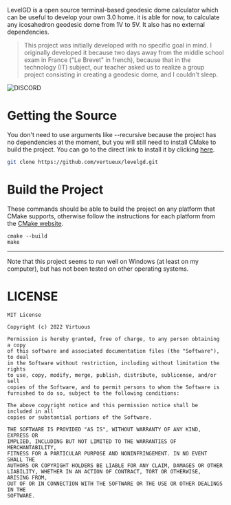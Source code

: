 LevelGD is a open source terminal-based geodesic dome calculator which can be useful to develop your own 3.0 home. it is able for now, to calculate any icosahedron geodesic dome from 1V to 5V. It also has no external dependencies.

> This project was initially developed with no specific goal in mind. I originally developed it because two days away from the middle school exam in France ("Le Brevet" in french), because that in the technology (IT) subject, our teacher asked us to realize a group project consisting in creating a geodesic dome, and I couldn't sleep.

![DISCORD](https://img.shields.io/badge/Contact%20me%20on%20Discord-now%239470-informational)

# Getting the Source
You don't need to use arguments like --recursive because the project has no dependencies at the moment, but you will still need to install CMake to build the project. You can go to the direct link to install it by clicking [here](https://cmake.org/download/).

```bash
git clone https://github.com/vertueux/levelgd.git
```

# Build the Project
These commands should be able to build the project on any platform that CMake supports, otherwise follow the instructions for each platform from the [CMake website](https://cmake.org).
```
cmake --build
make 
```

---

Note that this project seems to run well on Windows (at least on my computer), but has not been tested on other operating systems.

# LICENSE
```
MIT License

Copyright (c) 2022 Virtuous

Permission is hereby granted, free of charge, to any person obtaining a copy
of this software and associated documentation files (the "Software"), to deal
in the Software without restriction, including without limitation the rights
to use, copy, modify, merge, publish, distribute, sublicense, and/or sell
copies of the Software, and to permit persons to whom the Software is
furnished to do so, subject to the following conditions:

The above copyright notice and this permission notice shall be included in all
copies or substantial portions of the Software.

THE SOFTWARE IS PROVIDED "AS IS", WITHOUT WARRANTY OF ANY KIND, EXPRESS OR
IMPLIED, INCLUDING BUT NOT LIMITED TO THE WARRANTIES OF MERCHANTABILITY,
FITNESS FOR A PARTICULAR PURPOSE AND NONINFRINGEMENT. IN NO EVENT SHALL THE
AUTHORS OR COPYRIGHT HOLDERS BE LIABLE FOR ANY CLAIM, DAMAGES OR OTHER
LIABILITY, WHETHER IN AN ACTION OF CONTRACT, TORT OR OTHERWISE, ARISING FROM,
OUT OF OR IN CONNECTION WITH THE SOFTWARE OR THE USE OR OTHER DEALINGS IN THE
SOFTWARE.
```
